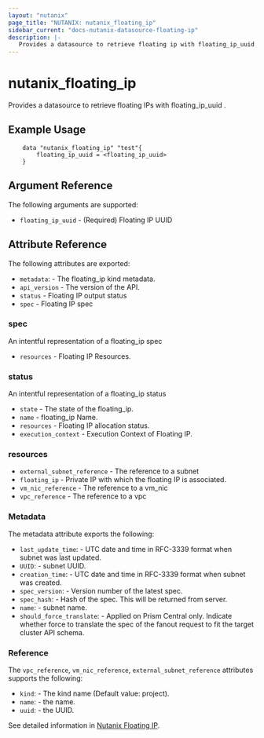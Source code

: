 ```yaml
---
layout: "nutanix"
page_title: "NUTANIX: nutanix_floating_ip"
sidebar_current: "docs-nutanix-datasource-floating-ip"
description: |-
   Provides a datasource to retrieve floating ip with floating_ip_uuid.
---
```


# nutanix_floating_ip

Provides a datasource to retrieve floating IPs with floating_ip_uuid .

## Example Usage

```hcl
    data "nutanix_floating_ip" "test"{
        floating_ip_uuid = <floating_ip_uuid>
    }
```

## Argument Reference

The following arguments are supported:

* `floating_ip_uuid` - (Required) Floating IP UUID

## Attribute Reference

The following attributes are exported:

* `metadata`: - The floating_ip kind metadata.
* `api_version` - The version of the API.
* `status` - Floating IP output status
* `spec` - Floating IP spec

### spec
An intentful representation of a floating_ip spec

* `resources` - Floating IP Resources. 

### status
An intentful representation of a floating_ip status

* `state` - The state of the floating_ip.
* `name` - floating_ip Name.
* `resources` - Floating IP allocation status.
* `execution_context` - Execution Context of Floating IP. 

### resources

* `external_subnet_reference` - The reference to a subnet 
* `floating_ip` - Private IP with which the floating IP is associated.
* `vm_nic_reference` - The reference to a vm_nic
* `vpc_reference` - The reference to a vpc

### Metadata

The metadata attribute exports the following:

* `last_update_time`: - UTC date and time in RFC-3339 format when subnet was last updated.
* `UUID`: - subnet UUID.
* `creation_time`: - UTC date and time in RFC-3339 format when subnet was created.
* `spec_version`: - Version number of the latest spec.
* `spec_hash`: - Hash of the spec. This will be returned from server.
* `name`: - subnet name.
* `should_force_translate`: - Applied on Prism Central only. Indicate whether force to translate the spec of the fanout request to fit the target cluster API schema.

### Reference

The `vpc_reference`, `vm_nic_reference`, `external_subnet_reference` attributes supports the following:

* `kind`: - The kind name (Default value: project).
* `name`: - the name.
* `uuid`: - the UUID.

See detailed information in [Nutanix Floating IP](https://www.nutanix.dev/api_references/prism-central-v3/#/0e13f093658de-get-a-existing-floating-ip).